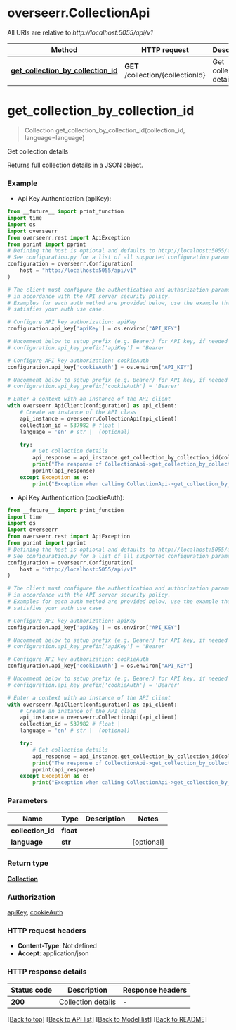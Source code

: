 # overseerr.CollectionApi

All URIs are relative to *http://localhost:5055/api/v1*

Method | HTTP request | Description
------------- | ------------- | -------------
[**get_collection_by_collection_id**](CollectionApi.md#get_collection_by_collection_id) | **GET** /collection/{collectionId} | Get collection details


# **get_collection_by_collection_id**
> Collection get_collection_by_collection_id(collection_id, language=language)

Get collection details

Returns full collection details in a JSON object.

### Example

* Api Key Authentication (apiKey):
```python
from __future__ import print_function
import time
import os
import overseerr
from overseerr.rest import ApiException
from pprint import pprint
# Defining the host is optional and defaults to http://localhost:5055/api/v1
# See configuration.py for a list of all supported configuration parameters.
configuration = overseerr.Configuration(
    host = "http://localhost:5055/api/v1"
)

# The client must configure the authentication and authorization parameters
# in accordance with the API server security policy.
# Examples for each auth method are provided below, use the example that
# satisfies your auth use case.

# Configure API key authorization: apiKey
configuration.api_key['apiKey'] = os.environ["API_KEY"]

# Uncomment below to setup prefix (e.g. Bearer) for API key, if needed
# configuration.api_key_prefix['apiKey'] = 'Bearer'

# Configure API key authorization: cookieAuth
configuration.api_key['cookieAuth'] = os.environ["API_KEY"]

# Uncomment below to setup prefix (e.g. Bearer) for API key, if needed
# configuration.api_key_prefix['cookieAuth'] = 'Bearer'

# Enter a context with an instance of the API client
with overseerr.ApiClient(configuration) as api_client:
    # Create an instance of the API class
    api_instance = overseerr.CollectionApi(api_client)
    collection_id = 537982 # float | 
    language = 'en' # str |  (optional)

    try:
        # Get collection details
        api_response = api_instance.get_collection_by_collection_id(collection_id, language=language)
        print("The response of CollectionApi->get_collection_by_collection_id:\n")
        pprint(api_response)
    except Exception as e:
        print("Exception when calling CollectionApi->get_collection_by_collection_id: %s\n" % e)
```

* Api Key Authentication (cookieAuth):
```python
from __future__ import print_function
import time
import os
import overseerr
from overseerr.rest import ApiException
from pprint import pprint
# Defining the host is optional and defaults to http://localhost:5055/api/v1
# See configuration.py for a list of all supported configuration parameters.
configuration = overseerr.Configuration(
    host = "http://localhost:5055/api/v1"
)

# The client must configure the authentication and authorization parameters
# in accordance with the API server security policy.
# Examples for each auth method are provided below, use the example that
# satisfies your auth use case.

# Configure API key authorization: apiKey
configuration.api_key['apiKey'] = os.environ["API_KEY"]

# Uncomment below to setup prefix (e.g. Bearer) for API key, if needed
# configuration.api_key_prefix['apiKey'] = 'Bearer'

# Configure API key authorization: cookieAuth
configuration.api_key['cookieAuth'] = os.environ["API_KEY"]

# Uncomment below to setup prefix (e.g. Bearer) for API key, if needed
# configuration.api_key_prefix['cookieAuth'] = 'Bearer'

# Enter a context with an instance of the API client
with overseerr.ApiClient(configuration) as api_client:
    # Create an instance of the API class
    api_instance = overseerr.CollectionApi(api_client)
    collection_id = 537982 # float | 
    language = 'en' # str |  (optional)

    try:
        # Get collection details
        api_response = api_instance.get_collection_by_collection_id(collection_id, language=language)
        print("The response of CollectionApi->get_collection_by_collection_id:\n")
        pprint(api_response)
    except Exception as e:
        print("Exception when calling CollectionApi->get_collection_by_collection_id: %s\n" % e)
```

### Parameters

Name | Type | Description  | Notes
------------- | ------------- | ------------- | -------------
 **collection_id** | **float**|  | 
 **language** | **str**|  | [optional] 

### Return type

[**Collection**](Collection.md)

### Authorization

[apiKey](../README.md#apiKey), [cookieAuth](../README.md#cookieAuth)

### HTTP request headers

 - **Content-Type**: Not defined
 - **Accept**: application/json

### HTTP response details
| Status code | Description | Response headers |
|-------------|-------------|------------------|
**200** | Collection details |  -  |

[[Back to top]](#) [[Back to API list]](../README.md#documentation-for-api-endpoints) [[Back to Model list]](../README.md#documentation-for-models) [[Back to README]](../README.md)

